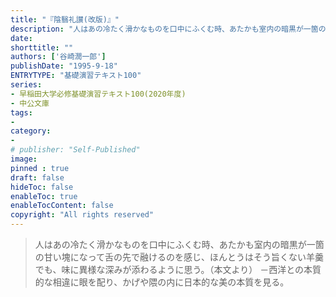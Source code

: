 ```yaml
---
title: "『陰翳礼讃(改版)』"
description: "人はあの冷たく滑かなものを口中にふくむ時、あたかも室内の暗黒が一箇の甘い塊になって舌の先で融けるのを感じ、ほんとうはそう旨くない羊羹でも、味に異様な深みが添わるように思う。（本文より） －西洋との本質的な相違に眼を配り、かげや隈の内に日本的な美の本質を見る。"
date: 
shorttitle: ""
authors: ['谷崎潤一郎']
publishDate: "1995-9-18"
ENTRYTYPE: "基礎演習テキスト100"
series:
- 早稲田大学必修基礎演習テキスト100(2020年度)
- 中公文庫
tags: 
- 
category: 
- 
# publisher: "Self-Published"
image: 
pinned : true
draft: false
hideToc: false
enableToc: true
enableTocContent: false
copyright: "All rights reserved"
---
```


>人はあの冷たく滑かなものを口中にふくむ時、あたかも室内の暗黒が一箇の甘い塊になって舌の先で融けるのを感じ、ほんとうはそう旨くない羊羹でも、味に異様な深みが添わるように思う。（本文より） －西洋との本質的な相違に眼を配り、かげや隈の内に日本的な美の本質を見る。